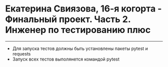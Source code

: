 # Екатерина Свиязова, 16-я когорта - Финальный проект. Часть 2. Инженер по тестированию плюс
___
- Для запуска тестов должны быть установлены пакеты pytest и requests
- Запуск всех тестов выполянется командой pytest